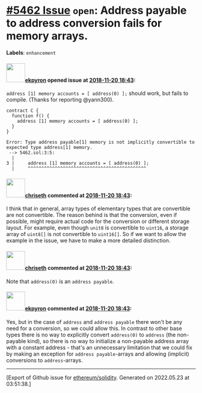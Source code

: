 # [\#5462 Issue](https://github.com/ethereum/solidity/issues/5462) `open`: Address payable to address conversion fails for memory arrays.
**Labels**: `enhancement`


#### <img src="https://avatars.githubusercontent.com/u/1347491?v=4" width="50">[ekpyron](https://github.com/ekpyron) opened issue at [2018-11-20 18:43](https://github.com/ethereum/solidity/issues/5462):

``address [1] memory accounts = [ address(0) ];`` should work, but fails to compile. (Thanks for reporting @yann300).

```
contract C {
  function f() {
    address [1] memory accounts = [ address(0) ];
  }
}
```

````
Error: Type address payable[1] memory is not implicitly convertible to expected type address[1] memory.
 --> 5462.sol:3:5:
  |
3 |     address [1] memory accounts = [ address(0) ];
  |     ^^^^^^^^^^^^^^^^^^^^^^^^^^^^^^^^^^^^^^^^^^^^
````

#### <img src="https://avatars.githubusercontent.com/u/9073706?v=4" width="50">[chriseth](https://github.com/chriseth) commented at [2018-11-20 18:43](https://github.com/ethereum/solidity/issues/5462#issuecomment-441113228):

I think that in general, array types of elementary types that are convertible are not convertible. The reason behind is that the conversion, even if possible, might require actual code for the conversion or different storage layout. For example, even though `unit8` is convertible to `uint16`, a storage array of `uint8[]` is not convertible to `uint16[]`. So if we want to allow the example in the issue, we have to make a more detailed distinction.

#### <img src="https://avatars.githubusercontent.com/u/9073706?v=4" width="50">[chriseth](https://github.com/chriseth) commented at [2018-11-20 18:43](https://github.com/ethereum/solidity/issues/5462#issuecomment-441113365):

Note that `address(0)` is an `address payable`.

#### <img src="https://avatars.githubusercontent.com/u/1347491?v=4" width="50">[ekpyron](https://github.com/ekpyron) commented at [2018-11-20 18:43](https://github.com/ethereum/solidity/issues/5462#issuecomment-441122106):

Yes, but in the case of ``address`` and ``address payable`` there won't be any need for a conversion, so we could allow this. In contrast to other base types there is no way to explicitly convert ``address(0)`` to ``address`` (the non-payable kind), so there is no way to initialize a non-payable address array with a constant address - that's an unnecessary limitation that we could fix by making an exception for ``address payable``-arrays and allowing (implicit) conversions to ``address``-arrays.


-------------------------------------------------------------------------------



[Export of Github issue for [ethereum/solidity](https://github.com/ethereum/solidity). Generated on 2022.05.23 at 03:51:38.]
